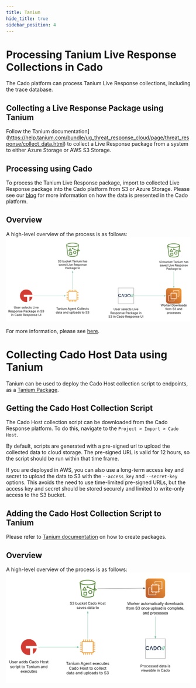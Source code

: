 ```yaml
---
title: Tanium
hide_title: true
sidebar_position: 4
---
```



# Processing Tanium Live Response Collections in Cado
The Cado platform can process Tanium Live Response collections, including the trace database.

## Collecting a Live Response Package using Tanium
Follow the Tanium documentation](https://help.tanium.com/bundle/ug_threat_response_cloud/page/threat_response/collect_data.html) to collect a Live Response package from a system to either Azure Storage or AWS S3 Storage.

## Processing using Cado
To process the Tanium Live Response package, import to collected Live Response package into the Cado platform from S3 or Azure Storage.
Please see our [blog](https://www.cadosecurity.com/blog/investigating-tanium-live-response-collections-in-the-cado-platform) for more information on how the data is presented in the Cado platform.

## Overview
A high-level overview of the process is as follows:
![Tanium Cado](/img/tanium-cado.png)

For more information, please see [here](https://www.cadosecurity.com/blog/investigating-tanium-live-response-collections-in-the-cado-platform).

# Collecting Cado Host Data using Tanium
Tanium can be used to deploy the Cado Host collection script to endpoints, as a [Tanium Package](https://help.tanium.com/bundle/ug_console_cloud/page/platform_user/authoring_packages.html).

## Getting the Cado Host Collection Script
The Cado Host collection script can be downloaded from the Cado Response platform.  To do this, navigate to the `Project > Import > Cado Host`.

By default, scripts are generated with a pre-signed url to upload the collected data to cloud storage. The pre-signed URL is valid for 12 hours, so the script should be run within that time frame.

If you are deployed in AWS, you can also use a long-term access key and secret to upload the data to S3 with the `--access_key` and `--secret-key` options. This avoids the need to use time-limited pre-signed URLs, but the access key and secret should be stored securely and limited to write-only access to the S3 bucket.

## Adding the Cado Host Collection Script to Tanium
Please refer to [Tanium documentation](https://help.tanium.com/bundle/ug_console_cloud/page/platform_user/authoring_packages.html) on how to create packages.

## Overview
A high-level overview of the process is as follows:
![Tanium Cado Host](/img/tanium-cado-host.png)